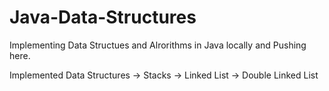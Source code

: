 # Java-Data-Structures

Implementing Data Structues and Alrorithms in Java locally and Pushing here.

Implemented Data Structures
 -> Stacks
 -> Linked List
 -> Double Linked List
